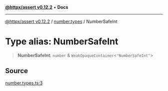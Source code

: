 [**@httpx/assert v0.12.2**](../../README.md) • **Docs**

***

[@httpx/assert v0.12.2](../../README.md) / [number.types](../README.md) / NumberSafeInt

# Type alias: NumberSafeInt

> **NumberSafeInt**: `number` & `WeakOpaqueContainer`\<`"NumberSafeInt"`\>

## Source

[number.types.ts:3](https://github.com/belgattitude/httpx/blob/736f60a5e7cab55c1cdb451c3a30a47ad2eca5ed/packages/assert/src/number.types.ts#L3)
